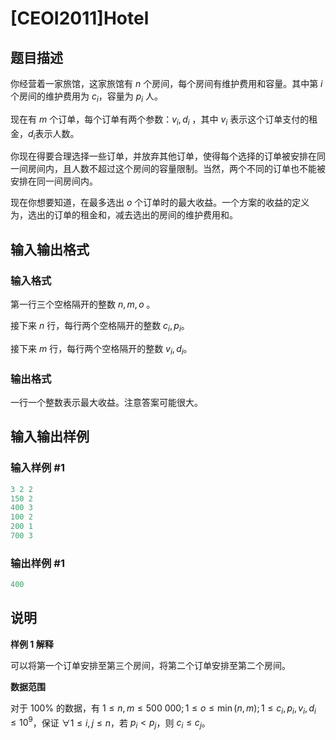# [CEOI2011]Hotel

## 题目描述

你经营着一家旅馆，这家旅馆有 $n$ 个房间，每个房间有维护费用和容量。其中第 $i$ 个房间的维护费用为 $c_i$，容量为 $p_i$ 人。

现在有 $m$ 个订单，每个订单有两个参数：$v_i,d_i$ ，其中 $v_i$ 表示这个订单支付的租金，$d_i$​​ 表示人数。

你现在得要合理选择一些订单，并放弃其他订单，使得每个选择的订单被安排在同一间房间内，且人数不超过这个房间的容量限制。当然，两个不同的订单也不能被安排在同一间房间内。

现在你想要知道，在最多选出 $o$ 个订单时的最大收益。一个方案的收益的定义为，选出的订单的租金和，减去选出的房间的维护费用和。

## 输入输出格式

### 输入格式

第一行三个空格隔开的整数 $n,m,o$ 。

接下来 $n$ 行，每行两个空格隔开的整数 $c_i,p_i$。

接下来 $m$ 行，每行两个空格隔开的整数 $v_i,d_i$。

### 输出格式

一行一个整数表示最大收益。注意答案可能很大。

## 输入输出样例

### 输入样例 #1

```cpp
3 2 2
150 2
400 3
100 2
200 1
700 3
```


### 输出样例 #1

```cpp
400
```


## 说明

**样例 $1$ 解释**

可以将第一个订单安排至第三个房间，将第二个订单安排至第二个房间。

**数据范围**

对于 $100\%$ 的数据，有 $1\le n,m\le 500\ 000;1\le o\le \min(n,m);1\le c_i,p_i,v_i,d_i\le 10^9$，保证 $\forall 1\le i,j\le n$，若 $p_i\lt p_j$，则 $c_i\le c_j$。

